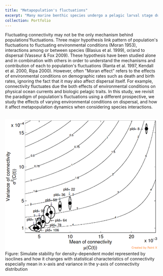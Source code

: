 ```yaml
---
title: "Metapopulation's fluctuations"
excerpt: "Many marine benthic species undergo a pelagic larval stage during which larvae are transported by ocean currents over a broad range of spatial and temporal scales. The aim is to study how dispersal-related traits such as spawning time and larval duration interact with spatiotemporal connectivity to affect metapopulation growth and stability."
collection: Portfolio
---
```


Fluctuating connectivity may not be the only mechanism behind populations'fluctuations. 
Three major hypothesis link pattern of population's fluctuations to fluctuating environmental conditions (Moran 1953), 
interactions among or between species (Blasius et al. 1999), or/and to dispersal (Vasseur & Fox 2009). 
These hypothesis have been studied alone and in combination with others in order to understand the mechanisms and contribution 
of each to population's fluctuations (Ranta et al. 1997, Kendall et al. 2000, Ripa 2000). However, often "Moran effect" refers to the effects of environmental conditions on demographic rates such as death and birth rates, ignoring the fact that it may also affect dispersal itself. For example, connectivity  fluctuates due the both effects of environmental conditions on physical ocean currents and
biologic pelagic traits. In this study, we revisit the paradigm of population's fluctuations using a different prospective, we study the effects of varying environmental conditions on dispersal, and how it affect metapopulation dynamics when considering species interactions. 


<br/><img src='/images/Pic1.png'>
Figure: Simulate stability for density-dependent model represented by isoclines and how it changes with statistical characteristics of connectivity especially mean in x-axis and variance in the y-axis of connectivity distribution

